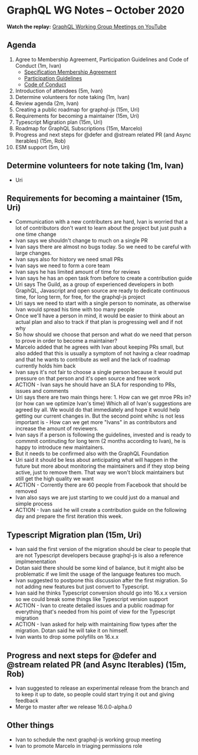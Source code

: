 # GraphQL WG Notes – October 2020

**Watch the replay:** [GraphQL Working Group Meetings on YouTube](https://www.youtube.com/playlist?list=PLP1igyLx8foH30_sDnEZnxV_8pYW3SDtb)

## Agenda

1. Agree to Membership Agreement, Participation Guidelines and Code of Conduct (1m, Ivan)
   - [Specification Membership Agreement](https://github.com/graphql/foundation)
   - [Participation Guidelines](https://github.com/graphql/graphql-js-wg#participation-guidelines)
   - [Code of Conduct](https://github.com/graphql/foundation/blob/master/CODE-OF-CONDUCT.md)
1. Introduction of attendees (5m, Ivan)
1. Determine volunteers for note taking (1m, Ivan)
1. Review agenda (2m, Ivan)
1. Creating a public roadmap for graphql-js (15m, Uri)
1. Requirements for becoming a maintainer (15m, Uri)
1. Typescript Migration plan (15m, Uri)
1. Roadmap for GraphQL Subscriptions (15m, Marcelo)
1. Progress and next steps for @defer and @stream related PR (and Async Iterables) (15m, Rob)
1. ESM support (5m, Uri)

## Determine volunteers for note taking (1m, Ivan)

- Uri

## Requirements for becoming a maintainer (15m, Uri)

- Communication with a new contributers are hard, Ivan is worried that a lot of contributors don't want to learn about the project but just push a one time change
- Ivan says we shouldn't change to much on a single PR
- Ivan says there are almost no bugs today. So we need to be careful with large changes.
- Ivan says also for history we need small PRs
- Ivan says we need to form a core team
- Ivan says he has limited amount of time for reviews
- Ivan says he has an open task from before to create a contribution guide
- Uri says The Guild, as a group of experienced developers in both GraphQL, Javascript and open source are ready to dedicate continuous time, for long term, for free, for the graphql-js project
- Uri says we need to start with a single person to nominate, as otherwise Ivan would spread his time with too many people
- Once we'll have a person in mind, it would be easier to think about an actual plan and also to track if that plan is progressing well and if not why
- So how should we choose that person and what do we need that person to prove in order to become a maintainer?
- Marcelo added that he agrees with Ivan about keeping PRs small, but also added that this is usually a symptom of not having a clear roadmap and that he wants to contribute as well and the lack of roadmap currently holds him back
- Ivan says it's not fair to choose a single person because it would put pressure on that person and it's open source and free work
- ACTION - Ivan says he should have an SLA for responding to PRs, issues and comments
- Uri says there are two main things here: 1. How can we get mroe PRs in? (or how can we optimize Ivan's time) Which all of Ivan's suggestions are agreed by all. We would do that immediately and hope it would help getting our current changes in. But the second point whihc is not less important is - How can we get more "Ivans" in as contributors and increase the amount of reviewers. 
- Ivan says if a person is following the guidelines, invested and is ready to commmit continuting for long term (2 months according to Ivan), he is happy to introduce new maintainers.
- But it needs to be confirmed also with the GraphQL Foundation
- Uri said it should be less about anticipating what will happen in the future but more about monitoring the maintainers and if they stop being active, just to remove them. That way we won't block maintainers but still get the high quality we want
- ACTION - Corrently there are 60 people from Facebook that should be removed
- Ivan also says we are just starting to we could just do a manual and simple process
- ACTION - Ivan said he will create a contribution guide on the following day and prepare the first iteration this week.

## Typescript Migration plan (15m, Uri)

- Ivan said the first version of the migration should be clear to people that are not Typescript developers because graphql-js is also a reference implmenentation
- Dotan said there should be some kind of balance, but it might also be problematic if we limit the usage of the language features too much.
- Ivan suggested to postpone this discussion after the first migration. So not adding new features but just convert to Typescript. 
- Ivan said he thinks Typescript conversion should go into 16.x.x version so we could break some things like Typescript version support
- ACTION - Ivan to create detailed issues and a public roadmap for everything that's needed from his point of view for the Typescript migration
- ACTION - Ivan asked for help with maintaining flow types after the migration.  Dotan said he will take it on himself.
- Ivan wants to drop some polyfills on 16.x.x

## Progress and next steps for @defer and @stream related PR (and Async Iterables) (15m, Rob)

- Ivan suggested to release an experimental release from the branch and to keep it up to date, so people could start trying it out and giving feedback
- Merge to master after we release 16.0.0-alpha.0

## Other things

- Ivan to schedule the next graphql-js working group meeting
- Ivan to promote Marcelo in triaging permissions role